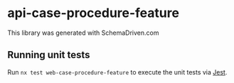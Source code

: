 
# api-case-procedure-feature

This library was generated with SchemaDriven.com

## Running unit tests

Run `nx test web-case-procedure-feature` to execute the unit tests via [Jest](https://jestjs.io).

